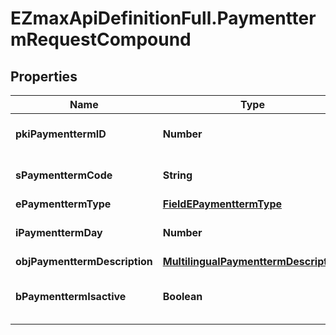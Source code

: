 # EZmaxApiDefinitionFull.PaymenttermRequestCompound

## Properties

Name | Type | Description | Notes
------------ | ------------- | ------------- | -------------
**pkiPaymenttermID** | **Number** | The unique ID of the Paymentterm | [optional] 
**sPaymenttermCode** | **String** | The code of the Paymentterm | 
**ePaymenttermType** | [**FieldEPaymenttermType**](FieldEPaymenttermType.md) |  | 
**iPaymenttermDay** | **Number** | The day of the Paymentterm | 
**objPaymenttermDescription** | [**MultilingualPaymenttermDescription**](MultilingualPaymenttermDescription.md) |  | 
**bPaymenttermIsactive** | **Boolean** | Whether the Paymentterm is active or not | 


